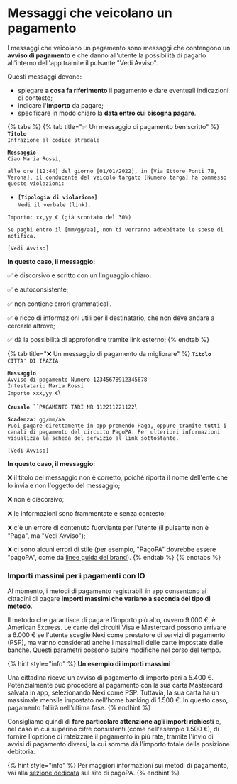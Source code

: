# Messaggi che veicolano un pagamento

I messaggi che veicolano un pagamento sono messaggi che contengono un **avviso di pagamento** e che danno all'utente la possibilità di pagarlo all'interno dell'app tramite il pulsante "Vedi Avviso".

Questi messaggi devono:

* spiegare **a cosa fa riferimento** il pagamento e dare eventuali indicazioni di contesto;
* indicare l'**importo** da pagare;
* specificare in modo chiaro la **data entro cui bisogna pagare**.

{% tabs %}
{% tab title="✅ Un messaggio di pagamento ben scritto" %}
**`Titolo`**\
`Infrazione al codice stradale`

**`Messaggio`**\
`Ciao Maria Rossi,`

`alle ore [12:44] del giorno [01/01/2022], in [Via Ettore Ponti 78, Verona], il conducente del veicolo targato [Numero targa] ha commesso queste violazioni:`

* **`[Tipologia di violazione]`**\
  `Vedi il verbale (link).`

`Importo: xx,yy € (già scontato del 30%)`

`Se paghi entro il [mm/gg/aa], non ti verranno addebitate le spese di notifica.`

`[Vedi Avviso]`



**In questo caso, il messaggio:**

✅ è discorsivo e scritto con un linguaggio chiaro;

✅ è autoconsistente;

✅ non contiene errori grammaticali.

✅ è ricco di informazioni utili per il destinatario, che non deve andare a cercarle altrove;

✅ dà la possibilità di approfondire tramite link esterno;
{% endtab %}

{% tab title="❌ Un messaggio di pagamento da migliorare" %}
**`Titolo`**\
`CITTA' DI IPAZIA`

**`Messaggio`**\
`Avviso di pagamento Numero 12345678912345678`\
`Intestatario Maria Rossi`\
`Importo xxx,yy €`\


**`Causale`**` ``PAGAMENTO TARI NR 112211221122`\


**`Scadenza`**`: gg/mm/aa`\
`Puoi pagare direttamente in app premendo Paga, oppure tramite tutti i canali di pagamento del circuito PagoPA. Per ulteriori informazioni visualizza la scheda del servizio al link sottostante.`&#x20;

`[Vedi Avviso]`



**In questo caso, il messaggio:**

❌  il titolo del messaggio non è corretto, poiché riporta il nome dell'ente che lo invia e non l'oggetto del messaggio;

❌ non è discorsivo;

❌ le informazioni sono frammentate e senza contesto;

❌ c'è un errore di contenuto fuorviante per l'utente (il pulsante non è "Paga", ma "Vedi Avviso");

❌ ci sono alcuni errori di stile (per esempio, "PagoPA" dovrebbe essere "pagoPA", come da [linee guida del brand](https://app.gitbook.com/s/8phwN5u2QXllSKsqBjQU/specifiche-tecniche/il-logo-pagopa)).
{% endtab %}
{% endtabs %}

### Importi massimi per i pagamenti con IO

Al momento, i metodi di pagamento registrabili in app consentono ai cittadini di pagare **importi massimi che variano a seconda del tipo di metodo**.&#x20;

Il metodo che garantisce di pagare l'importo più alto, ovvero 9.000 €, è American Express. Le carte dei circuiti Visa e Mastercard possono arrivare a 6.000 € se l'utente sceglie Nexi come prestatore di servizi di pagamento (PSP), ma vanno considerati anche i massimali delle carte impostate dalle banche. Questi parametri possono subire modifiche nel corso del tempo.

{% hint style="info" %}
**Un esempio di importi massimi**&#x20;

Una cittadina riceve un avviso di pagamento di importo pari a 5.400 €. Potenzialmente può procedere al pagamento con la sua carta Mastercard salvata in app, selezionando Nexi come PSP. Tuttavia, la sua carta ha un massimale mensile impostato nell'home banking di 1.500 €. In questo caso, pagamento fallirà nell'ultima fase.
{% endhint %}

Consigliamo quindi di **fare particolare attenzione agli importi richiesti** e, nel caso in cui superino cifre consistenti (come nell'esempio 1.500 €), di fornire l'opzione di rateizzare il pagamento in più rate, tramite l'invio di avvisi di pagamento diversi, la cui somma dà l'importo totale della posizione debitoria.&#x20;

{% hint style="info" %}
Per maggiori informazioni sui metodi di pagamento, vai alla [sezione dedicata](https://www.pagopa.gov.it/it/cittadini/trasparenza-costi/) sul sito di pagoPA.
{% endhint %}
